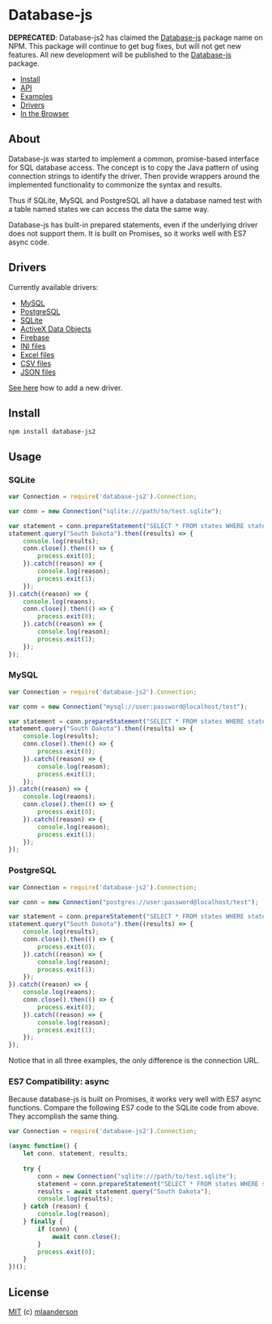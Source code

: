 # Database-js

__DEPRECATED__: Database-js2 has claimed the [Database-js](https://www.npmjs.com/package/database-js) package name on NPM. This package will continue to get bug fixes, but will not get new features. All new development will be published to the [Database-js](https://www.npmjs.com/package/database-js) package.

* [Install](#install)
* [API](//github.com/mlaanderson/database-js/wiki/API)
* [Examples](//github.com/mlaanderson/database-js/wiki/Examples)
* [Drivers](//github.com/mlaanderson/database-js/wiki/Drivers)
* [In the Browser](//github.com/mlaanderson/database-js/wiki/Browsers)

## About
Database-js was started to implement a common, promise-based interface for SQL database access. The concept is to copy the Java pattern of using connection strings to identify the driver. Then provide wrappers around the implemented functionality to commonize the syntax and results.

Thus if SQLite, MySQL and PostgreSQL all have a database named test with a table named states we can access the data the same way.

Database-js has built-in prepared statements, even if the underlying driver does not support them. It is built on Promises, so it works well with ES7 async code.

## Drivers

Currently available drivers:
- [MySQL](//github.com/mlaanderson/database-js-mysql)
- [PostgreSQL](//github.com/mlaanderson/database-js-postgresql)
- [SQLite](//github.com/mlaanderson/database-js-sqlite)
- [ActiveX Data Objects](//github.com/mlaanderson/database-js-adodb)
- [Firebase](//github.com/mlaanderson/database-js-firebase)
- [INI files](//github.com/mlaanderson/database-js-ini)
- [Excel files](//github.com/mlaanderson/database-js-xlsx)
- [CSV files](//github.com/mlaanderson/database-js-csv)
- [JSON files](//github.com/thiagodp/database-js-json)

[See here](https://github.com/mlaanderson/database-js/wiki/Drivers#implementing-a-new-driver) how to add a new driver.

## Install

```shell
npm install database-js2
```

## Usage

### SQLite
```javascript
var Connection = require('database-js2').Connection;

var conn = new Connection("sqlite:///path/to/test.sqlite");

var statement = conn.prepareStatement("SELECT * FROM states WHERE state = ?");
statement.query("South Dakota").then((results) => {
    console.log(results);
    conn.close().then(() => {
        process.exit(0);
    }).catch((reason) => {
        console.log(reason);
        process.exit(1);
    });
}).catch((reason) => {
    console.log(reaons);
    conn.close().then(() => {
        process.exit(0);
    }).catch((reason) => {
        console.log(reason);
        process.exit(1);
    });
});
```

### MySQL
```javascript
var Connection = require('database-js2').Connection;

var conn = new Connection("mysql://user:password@localhost/test");

var statement = conn.prepareStatement("SELECT * FROM states WHERE state = ?");
statement.query("South Dakota").then((results) => {
    console.log(results);
    conn.close().then(() => {
        process.exit(0);
    }).catch((reason) => {
        console.log(reason);
        process.exit(1);
    });
}).catch((reason) => {
    console.log(reaons);
    conn.close().then(() => {
        process.exit(0);
    }).catch((reason) => {
        console.log(reason);
        process.exit(1);
    });
});
```

### PostgreSQL
```javascript
var Connection = require('database-js2').Connection;

var conn = new Connection("postgres://user:password@localhost/test");

var statement = conn.prepareStatement("SELECT * FROM states WHERE state = ?");
statement.query("South Dakota").then((results) => {
    console.log(results);
    conn.close().then(() => {
        process.exit(0);
    }).catch((reason) => {
        console.log(reason);
        process.exit(1);
    });
}).catch((reason) => {
    console.log(reaons);
    conn.close().then(() => {
        process.exit(0);
    }).catch((reason) => {
        console.log(reason);
        process.exit(1);
    });
});
```

Notice that in all three examples, the only difference is the connection URL.

### ES7 Compatibility: async
Because database-js is built on Promises, it works very well with ES7 async functions. Compare the following ES7 code to the SQLite code from above. They accomplish the same thing.
```javascript
var Connection = require('database-js2').Connection;

(async function() {
    let conn, statement, results;
    
    try {
        conn = new Connection("sqlite:///path/to/test.sqlite");
        statement = conn.prepareStatement("SELECT * FROM states WHERE state = ?");
        results = await statement.query("South Dakota");
        console.log(results);
    } catch (reason) {
        console.log(reason);
    } finally {
        if (conn) {
            await conn.close();
        }
        process.exit(0);
    }
})();
```

## License

[MIT](https://github.com/mlaanderson/database-js/blob/master/LICENSE) (c) [mlaanderson](https://github.com/mlaanderson)
